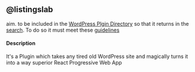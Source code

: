 
## @listingslab 

aim. to be included in the [WordPress Plgin Directory](./md/030_wp_plugin_directory.md) so that it returns in the [search](https://wordpress.org/plugins/search/listingslab/). To do so it must meet these [guidelines](./md/020_wp_plugin_guidelines.md)

#### Description

It's a Plugin which takes any tired old WordPress site and magically turns it into a way superior React Progressive Web App 

